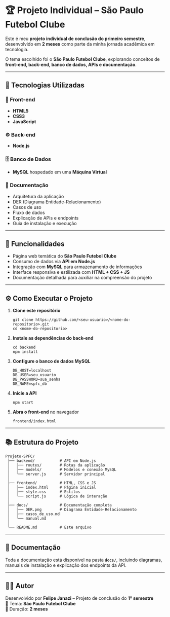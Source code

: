 <h1>🏆 Projeto Individual – São Paulo Futebol Clube</h1>

<p>
Este é meu <b>projeto individual de conclusão do primeiro semestre</b>, desenvolvido em <b>2 meses</b> como parte da minha jornada acadêmica em tecnologia.
</p>

<p>
O tema escolhido foi o <b>São Paulo Futebol Clube</b>, explorando conceitos de <b>front-end, back-end, banco de dados, APIs e documentação</b>.
</p>

<hr/>

<h2>📌 Tecnologias Utilizadas</h2>

<h3>🎨 Front-end</h3>
<ul>
  <li><b>HTML5</b></li>
  <li><b>CSS3</b></li>
  <li><b>JavaScript</b></li>
</ul>

<h3>⚙️ Back-end</h3>
<ul>
  <li><b>Node.js</b></li>
</ul>

<h3>🗄️ Banco de Dados</h3>
<ul>
  <li><b>MySQL</b> hospedado em uma <b>Máquina Virtual</b></li>
</ul>

<h3>📑 Documentação</h3>
<ul>
  <li>Arquitetura da aplicação</li>
  <li>DER (Diagrama Entidade-Relacionamento)</li>
  <li>Casos de uso</li>
  <li>Fluxo de dados</li>
  <li>Explicação de APIs e endpoints</li>
  <li>Guia de instalação e execução</li>
</ul>

<hr/>

<h2>🚀 Funcionalidades</h2>
<ul>
  <li>Página web temática do <b>São Paulo Futebol Clube</b></li>
  <li>Consumo de dados via <b>API em Node.js</b></li>
  <li>Integração com <b>MySQL</b> para armazenamento de informações</li>
  <li>Interface responsiva e estilizada com <b>HTML + CSS + JS</b></li>
  <li>Documentação detalhada para auxiliar na compreensão do projeto</li>
</ul>

<hr/>

<h2>⚙️ Como Executar o Projeto</h2>

<ol>
  <li>
    <p><b>Clone este repositório</b></p>
    <pre><code>git clone https://github.com/&lt;seu-usuario&gt;/&lt;nome-do-repositorio&gt;.git
cd &lt;nome-do-repositorio&gt;</code></pre>
  </li>

  <li>
    <p><b>Instale as dependências do back-end</b></p>
    <pre><code>cd backend
npm install</code></pre>
  </li>

  <li>
    <p><b>Configure o banco de dados MySQL</b></p>
    <pre><code>DB_HOST=localhost
DB_USER=seu_usuario
DB_PASSWORD=sua_senha
DB_NAME=spfc_db</code></pre>
  </li>

  <li>
    <p><b>Inicie a API</b></p>
    <pre><code>npm start</code></pre>
  </li>

  <li>
    <p><b>Abra o front-end</b> no navegador</p>
    <pre><code>frontend/index.html</code></pre>
  </li>
</ol>

<hr/>

<h2>📚 Estrutura do Projeto</h2>

<pre><code>Projeto-SPFC/
 ├── backend/           # API em Node.js
 │   ├── routes/        # Rotas da aplicação
 │   ├── models/        # Modelos e conexão MySQL
 │   └── server.js      # Servidor principal
 │
 ├── frontend/          # HTML, CSS e JS
 │   ├── index.html     # Página inicial
 │   ├── style.css      # Estilos
 │   └── script.js      # Lógica de interação
 │
 ├── docs/              # Documentação completa
 │   ├── DER.png        # Diagrama Entidade-Relacionamento
 │   ├── casos_de_uso.md
 │   └── manual.md
 │
 └── README.md          # Este arquivo
</code></pre>

<hr/>

<h2>📑 Documentação</h2>
<p>
Toda a documentação está disponível na pasta <b><code>docs/</code></b>, incluindo diagramas, manuais de instalação e explicação dos endpoints da API.
</p>

<hr/>

<h2>👨‍💻 Autor</h2>
<p>
Desenvolvido por <b>Felipe Janazi</b> – Projeto de conclusão do <b>1º semestre</b><br/>
📌 Tema: <b>São Paulo Futebol Clube</b><br/>
📅 Duração: <b>2 meses</b>
</p>
